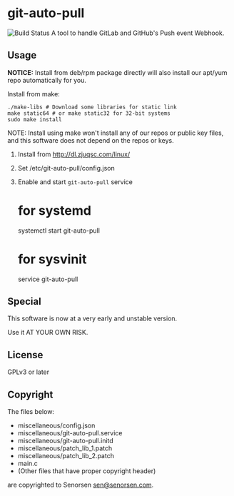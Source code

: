 # git-auto-pull

![Build Status](https://ci.zjuqsc.com/projects/3/status.png?ref=master)
A tool to handle GitLab and GitHub's Push event Webhook.

## Usage

 __NOTICE:__ Install from deb/rpm package directly will also install our apt/yum repo automatically for you. 

Install from make:
    
    ./make-libs # Download some libraries for static link
    make static64 # or make static32 for 32-bit systems
    sudo make install
    
NOTE: Install using make won't install any of our repos or public key files, and this software does not depend on the repos or keys.

1. Install from http://dl.zjuqsc.com/linux/
2. Set /etc/git-auto-pull/config.json
3. Enable and start ``git-auto-pull`` service
    
    # for systemd
    systemctl start git-auto-pull
    # for sysvinit
	service git-auto-pull
    

## Special
This software is now at a very early and unstable version. 

Use it AT YOUR OWN RISK. 

## License
GPLv3 or later

## Copyright
The files below:
- miscellaneous/config.json
- miscellaneous/git-auto-pull.service
- miscellaneous/git-auto-pull.initd
- miscellaneous/patch\_lib\_1.patch
- miscellaneous/patch\_lib\_2.patch
- main.c
- (Other files that have proper copyright header)

are copyrighted to Senorsen <sen@senorsen.com>.